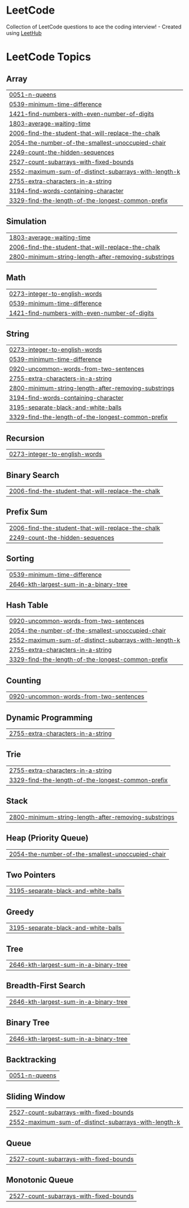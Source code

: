 # LeetCode
Collection of LeetCode questions to ace the coding interview! - Created using [LeetHub](https://github.com/QasimWani/LeetHub)

<!---LeetCode Topics Start-->
# LeetCode Topics
## Array
|  |
| ------- |
| [0051-n-queens](https://github.com/gyanranjan17/LeetCode/tree/master/0051-n-queens) |
| [0539-minimum-time-difference](https://github.com/gyanranjan17/LeetCode/tree/master/0539-minimum-time-difference) |
| [1421-find-numbers-with-even-number-of-digits](https://github.com/gyanranjan17/LeetCode/tree/master/1421-find-numbers-with-even-number-of-digits) |
| [1803-average-waiting-time](https://github.com/gyanranjan17/LeetCode/tree/master/1803-average-waiting-time) |
| [2006-find-the-student-that-will-replace-the-chalk](https://github.com/gyanranjan17/LeetCode/tree/master/2006-find-the-student-that-will-replace-the-chalk) |
| [2054-the-number-of-the-smallest-unoccupied-chair](https://github.com/gyanranjan17/LeetCode/tree/master/2054-the-number-of-the-smallest-unoccupied-chair) |
| [2249-count-the-hidden-sequences](https://github.com/gyanranjan17/LeetCode/tree/master/2249-count-the-hidden-sequences) |
| [2527-count-subarrays-with-fixed-bounds](https://github.com/gyanranjan17/LeetCode/tree/master/2527-count-subarrays-with-fixed-bounds) |
| [2552-maximum-sum-of-distinct-subarrays-with-length-k](https://github.com/gyanranjan17/LeetCode/tree/master/2552-maximum-sum-of-distinct-subarrays-with-length-k) |
| [2755-extra-characters-in-a-string](https://github.com/gyanranjan17/LeetCode/tree/master/2755-extra-characters-in-a-string) |
| [3194-find-words-containing-character](https://github.com/gyanranjan17/LeetCode/tree/master/3194-find-words-containing-character) |
| [3329-find-the-length-of-the-longest-common-prefix](https://github.com/gyanranjan17/LeetCode/tree/master/3329-find-the-length-of-the-longest-common-prefix) |
## Simulation
|  |
| ------- |
| [1803-average-waiting-time](https://github.com/gyanranjan17/LeetCode/tree/master/1803-average-waiting-time) |
| [2006-find-the-student-that-will-replace-the-chalk](https://github.com/gyanranjan17/LeetCode/tree/master/2006-find-the-student-that-will-replace-the-chalk) |
| [2800-minimum-string-length-after-removing-substrings](https://github.com/gyanranjan17/LeetCode/tree/master/2800-minimum-string-length-after-removing-substrings) |
## Math
|  |
| ------- |
| [0273-integer-to-english-words](https://github.com/gyanranjan17/LeetCode/tree/master/0273-integer-to-english-words) |
| [0539-minimum-time-difference](https://github.com/gyanranjan17/LeetCode/tree/master/0539-minimum-time-difference) |
| [1421-find-numbers-with-even-number-of-digits](https://github.com/gyanranjan17/LeetCode/tree/master/1421-find-numbers-with-even-number-of-digits) |
## String
|  |
| ------- |
| [0273-integer-to-english-words](https://github.com/gyanranjan17/LeetCode/tree/master/0273-integer-to-english-words) |
| [0539-minimum-time-difference](https://github.com/gyanranjan17/LeetCode/tree/master/0539-minimum-time-difference) |
| [0920-uncommon-words-from-two-sentences](https://github.com/gyanranjan17/LeetCode/tree/master/0920-uncommon-words-from-two-sentences) |
| [2755-extra-characters-in-a-string](https://github.com/gyanranjan17/LeetCode/tree/master/2755-extra-characters-in-a-string) |
| [2800-minimum-string-length-after-removing-substrings](https://github.com/gyanranjan17/LeetCode/tree/master/2800-minimum-string-length-after-removing-substrings) |
| [3194-find-words-containing-character](https://github.com/gyanranjan17/LeetCode/tree/master/3194-find-words-containing-character) |
| [3195-separate-black-and-white-balls](https://github.com/gyanranjan17/LeetCode/tree/master/3195-separate-black-and-white-balls) |
| [3329-find-the-length-of-the-longest-common-prefix](https://github.com/gyanranjan17/LeetCode/tree/master/3329-find-the-length-of-the-longest-common-prefix) |
## Recursion
|  |
| ------- |
| [0273-integer-to-english-words](https://github.com/gyanranjan17/LeetCode/tree/master/0273-integer-to-english-words) |
## Binary Search
|  |
| ------- |
| [2006-find-the-student-that-will-replace-the-chalk](https://github.com/gyanranjan17/LeetCode/tree/master/2006-find-the-student-that-will-replace-the-chalk) |
## Prefix Sum
|  |
| ------- |
| [2006-find-the-student-that-will-replace-the-chalk](https://github.com/gyanranjan17/LeetCode/tree/master/2006-find-the-student-that-will-replace-the-chalk) |
| [2249-count-the-hidden-sequences](https://github.com/gyanranjan17/LeetCode/tree/master/2249-count-the-hidden-sequences) |
## Sorting
|  |
| ------- |
| [0539-minimum-time-difference](https://github.com/gyanranjan17/LeetCode/tree/master/0539-minimum-time-difference) |
| [2646-kth-largest-sum-in-a-binary-tree](https://github.com/gyanranjan17/LeetCode/tree/master/2646-kth-largest-sum-in-a-binary-tree) |
## Hash Table
|  |
| ------- |
| [0920-uncommon-words-from-two-sentences](https://github.com/gyanranjan17/LeetCode/tree/master/0920-uncommon-words-from-two-sentences) |
| [2054-the-number-of-the-smallest-unoccupied-chair](https://github.com/gyanranjan17/LeetCode/tree/master/2054-the-number-of-the-smallest-unoccupied-chair) |
| [2552-maximum-sum-of-distinct-subarrays-with-length-k](https://github.com/gyanranjan17/LeetCode/tree/master/2552-maximum-sum-of-distinct-subarrays-with-length-k) |
| [2755-extra-characters-in-a-string](https://github.com/gyanranjan17/LeetCode/tree/master/2755-extra-characters-in-a-string) |
| [3329-find-the-length-of-the-longest-common-prefix](https://github.com/gyanranjan17/LeetCode/tree/master/3329-find-the-length-of-the-longest-common-prefix) |
## Counting
|  |
| ------- |
| [0920-uncommon-words-from-two-sentences](https://github.com/gyanranjan17/LeetCode/tree/master/0920-uncommon-words-from-two-sentences) |
## Dynamic Programming
|  |
| ------- |
| [2755-extra-characters-in-a-string](https://github.com/gyanranjan17/LeetCode/tree/master/2755-extra-characters-in-a-string) |
## Trie
|  |
| ------- |
| [2755-extra-characters-in-a-string](https://github.com/gyanranjan17/LeetCode/tree/master/2755-extra-characters-in-a-string) |
| [3329-find-the-length-of-the-longest-common-prefix](https://github.com/gyanranjan17/LeetCode/tree/master/3329-find-the-length-of-the-longest-common-prefix) |
## Stack
|  |
| ------- |
| [2800-minimum-string-length-after-removing-substrings](https://github.com/gyanranjan17/LeetCode/tree/master/2800-minimum-string-length-after-removing-substrings) |
## Heap (Priority Queue)
|  |
| ------- |
| [2054-the-number-of-the-smallest-unoccupied-chair](https://github.com/gyanranjan17/LeetCode/tree/master/2054-the-number-of-the-smallest-unoccupied-chair) |
## Two Pointers
|  |
| ------- |
| [3195-separate-black-and-white-balls](https://github.com/gyanranjan17/LeetCode/tree/master/3195-separate-black-and-white-balls) |
## Greedy
|  |
| ------- |
| [3195-separate-black-and-white-balls](https://github.com/gyanranjan17/LeetCode/tree/master/3195-separate-black-and-white-balls) |
## Tree
|  |
| ------- |
| [2646-kth-largest-sum-in-a-binary-tree](https://github.com/gyanranjan17/LeetCode/tree/master/2646-kth-largest-sum-in-a-binary-tree) |
## Breadth-First Search
|  |
| ------- |
| [2646-kth-largest-sum-in-a-binary-tree](https://github.com/gyanranjan17/LeetCode/tree/master/2646-kth-largest-sum-in-a-binary-tree) |
## Binary Tree
|  |
| ------- |
| [2646-kth-largest-sum-in-a-binary-tree](https://github.com/gyanranjan17/LeetCode/tree/master/2646-kth-largest-sum-in-a-binary-tree) |
## Backtracking
|  |
| ------- |
| [0051-n-queens](https://github.com/gyanranjan17/LeetCode/tree/master/0051-n-queens) |
## Sliding Window
|  |
| ------- |
| [2527-count-subarrays-with-fixed-bounds](https://github.com/gyanranjan17/LeetCode/tree/master/2527-count-subarrays-with-fixed-bounds) |
| [2552-maximum-sum-of-distinct-subarrays-with-length-k](https://github.com/gyanranjan17/LeetCode/tree/master/2552-maximum-sum-of-distinct-subarrays-with-length-k) |
## Queue
|  |
| ------- |
| [2527-count-subarrays-with-fixed-bounds](https://github.com/gyanranjan17/LeetCode/tree/master/2527-count-subarrays-with-fixed-bounds) |
## Monotonic Queue
|  |
| ------- |
| [2527-count-subarrays-with-fixed-bounds](https://github.com/gyanranjan17/LeetCode/tree/master/2527-count-subarrays-with-fixed-bounds) |
<!---LeetCode Topics End-->
